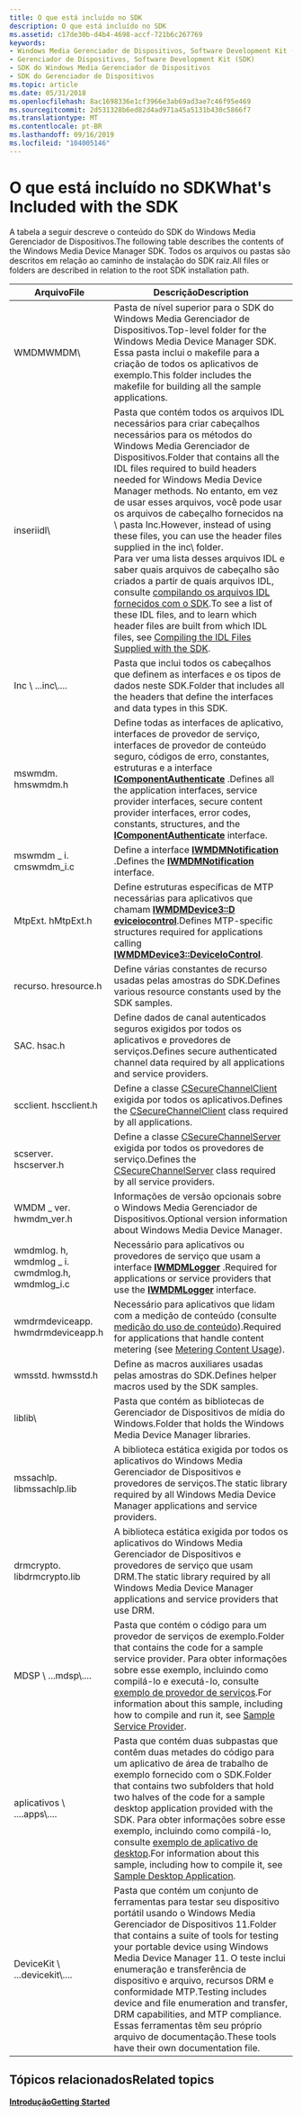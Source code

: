```yaml
---
title: O que está incluído no SDK
description: O que está incluído no SDK
ms.assetid: c17de30b-d4b4-4698-accf-721b6c267769
keywords:
- Windows Media Gerenciador de Dispositivos, Software Development Kit (SDK)
- Gerenciador de Dispositivos, Software Development Kit (SDK)
- SDK do Windows Media Gerenciador de Dispositivos
- SDK do Gerenciador de Dispositivos
ms.topic: article
ms.date: 05/31/2018
ms.openlocfilehash: 8ac1698336e1cf3966e3ab69ad3ae7c46f95e469
ms.sourcegitcommit: 2d531328b6ed82d4ad971a45a5131b430c5866f7
ms.translationtype: MT
ms.contentlocale: pt-BR
ms.lasthandoff: 09/16/2019
ms.locfileid: "104005146"
---
```

# <a name="whats-included-with-the-sdk"></a><span data-ttu-id="2d2d3-107">O que está incluído no SDK</span><span class="sxs-lookup"><span data-stu-id="2d2d3-107">What's Included with the SDK</span></span>

<span data-ttu-id="2d2d3-108">A tabela a seguir descreve o conteúdo do SDK do Windows Media Gerenciador de Dispositivos.</span><span class="sxs-lookup"><span data-stu-id="2d2d3-108">The following table describes the contents of the Windows Media Device Manager SDK.</span></span> <span data-ttu-id="2d2d3-109">Todos os arquivos ou pastas são descritos em relação ao caminho de instalação do SDK raiz.</span><span class="sxs-lookup"><span data-stu-id="2d2d3-109">All files or folders are described in relation to the root SDK installation path.</span></span>



| <span data-ttu-id="2d2d3-110">Arquivo</span><span class="sxs-lookup"><span data-stu-id="2d2d3-110">File</span></span>                       | <span data-ttu-id="2d2d3-111">Descrição</span><span class="sxs-lookup"><span data-stu-id="2d2d3-111">Description</span></span>                                                                                                                                                                                                                                                                                                                                                                                                                                         |
|----------------------------|-----------------------------------------------------------------------------------------------------------------------------------------------------------------------------------------------------------------------------------------------------------------------------------------------------------------------------------------------------------------------------------------------------------------------------------------------------|
| <span data-ttu-id="2d2d3-112">WMDM</span><span class="sxs-lookup"><span data-stu-id="2d2d3-112">WMDM</span></span>\\                     | <span data-ttu-id="2d2d3-113">Pasta de nível superior para o SDK do Windows Media Gerenciador de Dispositivos.</span><span class="sxs-lookup"><span data-stu-id="2d2d3-113">Top-level folder for the Windows Media Device Manager SDK.</span></span> <span data-ttu-id="2d2d3-114">Essa pasta inclui o makefile para a criação de todos os aplicativos de exemplo.</span><span class="sxs-lookup"><span data-stu-id="2d2d3-114">This folder includes the makefile for building all the sample applications.</span></span>                                                                                                                                                                                                                                                                                                              |
| <span data-ttu-id="2d2d3-115">inseri</span><span class="sxs-lookup"><span data-stu-id="2d2d3-115">idl</span></span>\\                      | <span data-ttu-id="2d2d3-116">Pasta que contém todos os arquivos IDL necessários para criar cabeçalhos necessários para os métodos do Windows Media Gerenciador de Dispositivos.</span><span class="sxs-lookup"><span data-stu-id="2d2d3-116">Folder that contains all the IDL files required to build headers needed for Windows Media Device Manager methods.</span></span> <span data-ttu-id="2d2d3-117">No entanto, em vez de usar esses arquivos, você pode usar os arquivos de cabeçalho fornecidos na \\ pasta Inc.</span><span class="sxs-lookup"><span data-stu-id="2d2d3-117">However, instead of using these files, you can use the header files supplied in the inc\\ folder.</span></span><br/> <span data-ttu-id="2d2d3-118">Para ver uma lista desses arquivos IDL e saber quais arquivos de cabeçalho são criados a partir de quais arquivos IDL, consulte [compilando os arquivos IDL fornecidos com o SDK](compiling-the-idl-files-supplied-with-the-sdk.md).</span><span class="sxs-lookup"><span data-stu-id="2d2d3-118">To see a list of these IDL files, and to learn which header files are built from which IDL files, see [Compiling the IDL Files Supplied with the SDK](compiling-the-idl-files-supplied-with-the-sdk.md).</span></span><br/> |
| <span data-ttu-id="2d2d3-119">Inc \\ ...</span><span class="sxs-lookup"><span data-stu-id="2d2d3-119">inc\\....</span></span><br/>       | <span data-ttu-id="2d2d3-120">Pasta que inclui todos os cabeçalhos que definem as interfaces e os tipos de dados neste SDK.</span><span class="sxs-lookup"><span data-stu-id="2d2d3-120">Folder that includes all the headers that define the interfaces and data types in this SDK.</span></span>                                                                                                                                                                                                                                                                                                                                                         |
| <span data-ttu-id="2d2d3-121">mswmdm. h</span><span class="sxs-lookup"><span data-stu-id="2d2d3-121">mswmdm.h</span></span>                   | <span data-ttu-id="2d2d3-122">Define todas as interfaces de aplicativo, interfaces de provedor de serviço, interfaces de provedor de conteúdo seguro, códigos de erro, constantes, estruturas e a interface [**IComponentAuthenticate**](/windows/desktop/api/mswmdm/nn-mswmdm-icomponentauthenticate) .</span><span class="sxs-lookup"><span data-stu-id="2d2d3-122">Defines all the application interfaces, service provider interfaces, secure content provider interfaces, error codes, constants, structures, and the [**IComponentAuthenticate**](/windows/desktop/api/mswmdm/nn-mswmdm-icomponentauthenticate) interface.</span></span>                                                                                                                                                                                                                            |
| <span data-ttu-id="2d2d3-123">mswmdm \_ i. c</span><span class="sxs-lookup"><span data-stu-id="2d2d3-123">mswmdm\_i.c</span></span>                | <span data-ttu-id="2d2d3-124">Define a interface [**IWMDMNotification**](/windows/desktop/api/mswmdm/nn-mswmdm-iwmdmnotification) .</span><span class="sxs-lookup"><span data-stu-id="2d2d3-124">Defines the [**IWMDMNotification**](/windows/desktop/api/mswmdm/nn-mswmdm-iwmdmnotification) interface.</span></span>                                                                                                                                                                                                                                                                                                                                                                               |
| <span data-ttu-id="2d2d3-125">MtpExt. h</span><span class="sxs-lookup"><span data-stu-id="2d2d3-125">MtpExt.h</span></span>                   | <span data-ttu-id="2d2d3-126">Define estruturas específicas de MTP necessárias para aplicativos que chamam [**IWMDMDevice3::D eviceiocontrol**](/windows/desktop/api/mswmdm/nf-mswmdm-iwmdmdevice3-deviceiocontrol).</span><span class="sxs-lookup"><span data-stu-id="2d2d3-126">Defines MTP-specific structures required for applications calling [**IWMDMDevice3::DeviceIoControl**](/windows/desktop/api/mswmdm/nf-mswmdm-iwmdmdevice3-deviceiocontrol).</span></span>                                                                                                                                                                                                                                                                                                            |
| <span data-ttu-id="2d2d3-127">recurso. h</span><span class="sxs-lookup"><span data-stu-id="2d2d3-127">resource.h</span></span>                 | <span data-ttu-id="2d2d3-128">Define várias constantes de recurso usadas pelas amostras do SDK.</span><span class="sxs-lookup"><span data-stu-id="2d2d3-128">Defines various resource constants used by the SDK samples.</span></span>                                                                                                                                                                                                                                                                                                                                                                                         |
| <span data-ttu-id="2d2d3-129">SAC. h</span><span class="sxs-lookup"><span data-stu-id="2d2d3-129">sac.h</span></span>                      | <span data-ttu-id="2d2d3-130">Define dados de canal autenticados seguros exigidos por todos os aplicativos e provedores de serviços.</span><span class="sxs-lookup"><span data-stu-id="2d2d3-130">Defines secure authenticated channel data required by all applications and service providers.</span></span>                                                                                                                                                                                                                                                                                                                                                       |
| <span data-ttu-id="2d2d3-131">scclient. h</span><span class="sxs-lookup"><span data-stu-id="2d2d3-131">scclient.h</span></span>                 | <span data-ttu-id="2d2d3-132">Define a classe [CSecureChannelClient](csecurechannelclient-class.md) exigida por todos os aplicativos.</span><span class="sxs-lookup"><span data-stu-id="2d2d3-132">Defines the [CSecureChannelClient](csecurechannelclient-class.md) class required by all applications.</span></span>                                                                                                                                                                                                                                                                                                                                              |
| <span data-ttu-id="2d2d3-133">scserver. h</span><span class="sxs-lookup"><span data-stu-id="2d2d3-133">scserver.h</span></span>                 | <span data-ttu-id="2d2d3-134">Define a classe [CSecureChannelServer](csecurechannelserver-class.md) exigida por todos os provedores de serviço.</span><span class="sxs-lookup"><span data-stu-id="2d2d3-134">Defines the [CSecureChannelServer](csecurechannelserver-class.md) class required by all service providers.</span></span>                                                                                                                                                                                                                                                                                                                                         |
| <span data-ttu-id="2d2d3-135">WMDM \_ ver. h</span><span class="sxs-lookup"><span data-stu-id="2d2d3-135">wmdm\_ver.h</span></span>                | <span data-ttu-id="2d2d3-136">Informações de versão opcionais sobre o Windows Media Gerenciador de Dispositivos.</span><span class="sxs-lookup"><span data-stu-id="2d2d3-136">Optional version information about Windows Media Device Manager.</span></span>                                                                                                                                                                                                                                                                                                                                                                                    |
| <span data-ttu-id="2d2d3-137">wmdmlog. h, wmdmlog \_ i. c</span><span class="sxs-lookup"><span data-stu-id="2d2d3-137">wmdmlog.h, wmdmlog\_i.c</span></span>    | <span data-ttu-id="2d2d3-138">Necessário para aplicativos ou provedores de serviço que usam a interface [**IWMDMLogger**](/windows/desktop/api/wmdmlog/nn-wmdmlog-iwmdmlogger) .</span><span class="sxs-lookup"><span data-stu-id="2d2d3-138">Required for applications or service providers that use the [**IWMDMLogger**](/windows/desktop/api/wmdmlog/nn-wmdmlog-iwmdmlogger) interface.</span></span>                                                                                                                                                                                                                                                                                                                                           |
| <span data-ttu-id="2d2d3-139">wmdrmdeviceapp. h</span><span class="sxs-lookup"><span data-stu-id="2d2d3-139">wmdrmdeviceapp.h</span></span>           | <span data-ttu-id="2d2d3-140">Necessário para aplicativos que lidam com a medição de conteúdo (consulte [medição do uso de conteúdo](metering-content-usage.md)).</span><span class="sxs-lookup"><span data-stu-id="2d2d3-140">Required for applications that handle content metering (see [Metering Content Usage](metering-content-usage.md)).</span></span>                                                                                                                                                                                                                                                                                                                                  |
| <span data-ttu-id="2d2d3-141">wmsstd. h</span><span class="sxs-lookup"><span data-stu-id="2d2d3-141">wmsstd.h</span></span>                   | <span data-ttu-id="2d2d3-142">Define as macros auxiliares usadas pelas amostras do SDK.</span><span class="sxs-lookup"><span data-stu-id="2d2d3-142">Defines helper macros used by the SDK samples.</span></span>                                                                                                                                                                                                                                                                                                                                                                                                      |
| <span data-ttu-id="2d2d3-143">lib</span><span class="sxs-lookup"><span data-stu-id="2d2d3-143">lib</span></span>\\                      | <span data-ttu-id="2d2d3-144">Pasta que contém as bibliotecas de Gerenciador de Dispositivos de mídia do Windows.</span><span class="sxs-lookup"><span data-stu-id="2d2d3-144">Folder that holds the Windows Media Device Manager libraries.</span></span>                                                                                                                                                                                                                                                                                                                                                                                       |
| <span data-ttu-id="2d2d3-145">mssachlp. lib</span><span class="sxs-lookup"><span data-stu-id="2d2d3-145">mssachlp.lib</span></span>               | <span data-ttu-id="2d2d3-146">A biblioteca estática exigida por todos os aplicativos do Windows Media Gerenciador de Dispositivos e provedores de serviços.</span><span class="sxs-lookup"><span data-stu-id="2d2d3-146">The static library required by all Windows Media Device Manager applications and service providers.</span></span>                                                                                                                                                                                                                                                                                                                                                 |
| <span data-ttu-id="2d2d3-147">drmcrypto. lib</span><span class="sxs-lookup"><span data-stu-id="2d2d3-147">drmcrypto.lib</span></span>              | <span data-ttu-id="2d2d3-148">A biblioteca estática exigida por todos os aplicativos do Windows Media Gerenciador de Dispositivos e provedores de serviço que usam DRM.</span><span class="sxs-lookup"><span data-stu-id="2d2d3-148">The static library required by all Windows Media Device Manager applications and service providers that use DRM.</span></span>                                                                                                                                                                                                                                                                                                                                    |
| <span data-ttu-id="2d2d3-149">MDSP \\ ...</span><span class="sxs-lookup"><span data-stu-id="2d2d3-149">mdsp\\....</span></span><br/>      | <span data-ttu-id="2d2d3-150">Pasta que contém o código para um provedor de serviços de exemplo.</span><span class="sxs-lookup"><span data-stu-id="2d2d3-150">Folder that contains the code for a sample service provider.</span></span> <span data-ttu-id="2d2d3-151">Para obter informações sobre esse exemplo, incluindo como compilá-lo e executá-lo, consulte [exemplo de provedor de serviços](sample-service-provider.md).</span><span class="sxs-lookup"><span data-stu-id="2d2d3-151">For information about this sample, including how to compile and run it, see [Sample Service Provider](sample-service-provider.md).</span></span>                                                                                                                                                                                                                                                    |
| <span data-ttu-id="2d2d3-152">aplicativos \\ ....</span><span class="sxs-lookup"><span data-stu-id="2d2d3-152">apps\\....</span></span><br/>      | <span data-ttu-id="2d2d3-153">Pasta que contém duas subpastas que contêm duas metades do código para um aplicativo de área de trabalho de exemplo fornecido com o SDK.</span><span class="sxs-lookup"><span data-stu-id="2d2d3-153">Folder that contains two subfolders that hold two halves of the code for a sample desktop application provided with the SDK.</span></span> <span data-ttu-id="2d2d3-154">Para obter informações sobre esse exemplo, incluindo como compilá-lo, consulte [exemplo de aplicativo de desktop](sample-desktop-application.md).</span><span class="sxs-lookup"><span data-stu-id="2d2d3-154">For information about this sample, including how to compile it, see [Sample Desktop Application](sample-desktop-application.md).</span></span>                                                                                                                                                                                      |
| <span data-ttu-id="2d2d3-155">DeviceKit \\ ...</span><span class="sxs-lookup"><span data-stu-id="2d2d3-155">devicekit\\....</span></span><br/> | <span data-ttu-id="2d2d3-156">Pasta que contém um conjunto de ferramentas para testar seu dispositivo portátil usando o Windows Media Gerenciador de Dispositivos 11.</span><span class="sxs-lookup"><span data-stu-id="2d2d3-156">Folder that contains a suite of tools for testing your portable device using Windows Media Device Manager 11.</span></span> <span data-ttu-id="2d2d3-157">O teste inclui enumeração e transferência de dispositivo e arquivo, recursos DRM e conformidade MTP.</span><span class="sxs-lookup"><span data-stu-id="2d2d3-157">Testing includes device and file enumeration and transfer, DRM capabilities, and MTP compliance.</span></span> <span data-ttu-id="2d2d3-158">Essas ferramentas têm seu próprio arquivo de documentação.</span><span class="sxs-lookup"><span data-stu-id="2d2d3-158">These tools have their own documentation file.</span></span>                                                                                                                                                                                       |



 

## <a name="related-topics"></a><span data-ttu-id="2d2d3-159">Tópicos relacionados</span><span class="sxs-lookup"><span data-stu-id="2d2d3-159">Related topics</span></span>

<dl> <dt>

[<span data-ttu-id="2d2d3-160">**Introdução**</span><span class="sxs-lookup"><span data-stu-id="2d2d3-160">**Getting Started**</span></span>](getting-started.md)
</dt> </dl>

 

 





